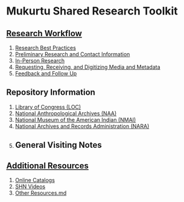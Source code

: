 # Mukurtu Shared Research Toolkit


## [Research Workflow](Research%20Workflow)
1. [Research Best Practices]()
2. [Preliminary Research and Contact Information]()
3. [In-Person Research]()
4. [Requesting, Receiving, and Digitizing Media and Metadata]()
5. [Feedback and Follow Up]()

## Repository Information
1. [Library of Congress (LOC)]()
2. [National Anthropological Archives (NAA)]()
3. [National Museum of the American Indian (NMAI)]()
4. [National Archives and Records Administration (NARA)]()
5. General Visiting Notes
   - 

## [Additional Resources](Additional%20Resources)
1. [Online Catalogs]()
2. [SHN Videos]()
3. [Other Resources.md]()
